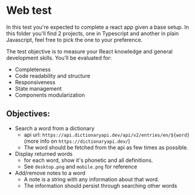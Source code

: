 # Web test
In this test you're expected to complete a react app given a base setup.
In this folder you'll find 2 projects, one in Typescript and another in plain Javascript, feel free to pick the one to your preference.

The test objective is to measure your React knowledge and general development skills.
You'll be evaluated for:
 - Completeness
 - Code readability and structure
 - Responsiveness
 - State management
 - Components modularization

## Objectives:

- Search a word from a dictionary
  - api url: `https://api.dictionaryapi.dev/api/v2/entries/en/${word}` (more info on `https://dictionaryapi.dev/`)
  - The word should be fetched from the api as few times as possible.
- Display returned words
  - for each word, show it's phonetic and all definitions.
  - See `desktop.png` and `mobile.png` for reference
- Add/remove notes to a word
  - A note is a string with any information about that word. 
  - The information should persist through searching other words
